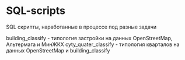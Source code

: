 # SQL-scripts
SQL скрипты, наработанные в процессе под разные задачи

building_classify  - типология застройки на данных OpenStreetMap, Альтермага и МинЖКХ
cyty_quater_classify - типология кварталов на данных  OpenStreetMap и building_classify
